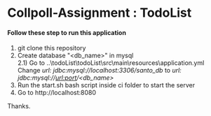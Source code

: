 # Collpoll-Assignment : TodoList

<h4>Follow these step to run this application</h4>

1) git clone this repository
2) Create database "<db_name>" in mysql
  <br>2.1) Go to ..\todoList\todoList\src\main\resources\application.yml
       <br>Change *url: jdbc:mysql://localhost:3306/santo_db* to *url: jdbc:mysql://<url:port>/<db_name>*  
3) Run the start.sh bash script inside ci folder to start the server
4) Go to http://localhost:8080

Thanks.
